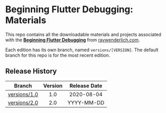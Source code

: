 # Beginning Flutter Debugging: Materials

This repo contains all the downloadable materials and projects associated with the **[Beginning Flutter Debugging](https://www.raywenderlich.com/library)** from [raywenderlich.com](https://www.raywenderlich.com).

Each edition has its own branch, named `versions/[VERSION]`. The default branch for this repo is for the most recent edition.

## Release History

| Branch                                                                                | Version | Release Date |
| ------------------------------------------------------------------------------------- |:-------:|:------------:|
| [versions/1.0](https://github.com/raywenderlich/video-fd-materials/tree/versions/1.0) | 1.0     | 2020-08-04   |
| [versions/2.0](https://github.com/raywenderlich/video-fd-materials/tree/versions/2.0) | 2.0     | YYYY-MM-DD   |
